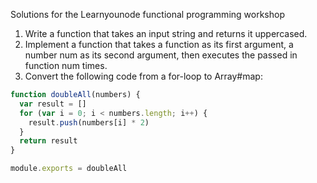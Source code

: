 Solutions for the Learnyounode functional programming workshop

1. Write a function that takes an input string and returns it uppercased.
2. Implement a function that takes a function as its first argument, a number num as its second argument, then executes the passed in function num times.
3. Convert the following code from a for-loop to Array#map:
```javascript
function doubleAll(numbers) {
  var result = []
  for (var i = 0; i < numbers.length; i++) {
    result.push(numbers[i] * 2)
  }
  return result
}

module.exports = doubleAll
```

